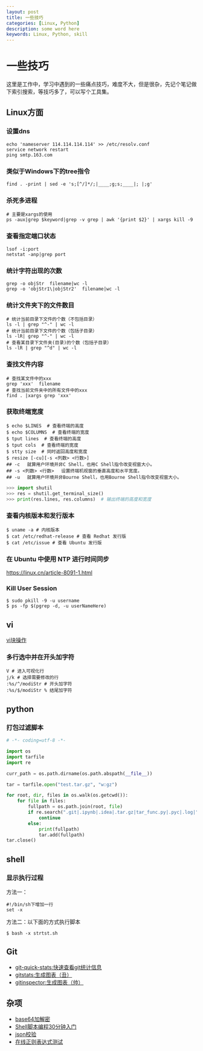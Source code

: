 ```yaml
---
layout: post
title: 一些技巧
categories: [Linux, Python]
description: some word here
keywords: Linux, Python, skill
---
```


# 一些技巧

这里是工作中，学习中遇到的一些痛点技巧，难度不大，但是很杂，先记个笔记做下索引搜索，等技巧多了，可以写个工具集。

## Linux方面

### 设置dns

```shell
echo 'nameserver 114.114.114.114' >> /etc/resolv.conf
service network restart
ping smtp.163.com
```

###  类似于Windows下的tree指令

```shell
find . -print | sed -e 's;[^/]*/;|____;g;s;____|; |;g'
```

### 杀死多进程

```shell
# 主要是xargs的使用
ps -aux|grep $keyword|grep -v grep | awk '{print $2}' | xargs kill -9
```

### 查看指定端口状态

```shell
lsof -i:port
netstat -anp|grep port
```

### 统计字符出现的次数

```shell
grep -o objStr  filename|wc -l
grep -o 'objStr1\|objStr2'  filename|wc -l
```

### 统计文件夹下的文件数目

```shell
# 统计当前目录下文件的个数（不包括目录）
ls -l | grep "^-" | wc -l
# 统计当前目录下文件的个数（包括子目录）
ls -lR| grep "^-" | wc -l
# 查看某目录下文件夹(目录)的个数（包括子目录）
ls -lR | grep "^d" | wc -l
```

### 查找文件内容

```shell
# 查找某文件中的xxx
grep 'xxx'  filename
# 查找当前文件夹中的所有文件中的xxx
find . |xargs grep 'xxx'
```

### 获取终端宽度

```shell
$ echo $LINES  # 查看终端的高度
$ echo $COLUMNS  # 查看终端的宽度
$ tput lines  # 查看终端的高度
$ tput cols  # 查看终端的宽度
$ stty size  # 同时返回高度和宽度
$ resize [-cu][-s <列数> <行数>]
## -c 　就算用户环境并非C Shell，也用C Shell指令改变视窗大小。
## -s <列数> <行数> 　设置终端机视窗的垂直高度和水平宽度。
## -u 　就算用户环境并非Bourne Shell，也用Bourne Shell指令改变视窗大小。
```

```python
>>> import shutil
>>> res = shutil.get_terminal_size()
>>> print(res.lines, res.columns)  # 输出终端的高度和宽度
```

### 查看内核版本和发行版本

```shell
$ uname -a # 内核版本
$ cat /etc/redhat-release # 查看 Redhat 发行版
$ cat /etc/issue # 查看 Ubuntu 发行版
```

### 在 Ubuntu 中使用 NTP 进行时间同步

https://linux.cn/article-8091-1.html

### Kill User Session

```shell
$ sudo pkill -9 -u username
$ ps -fp $(pgrep -d, -u userNameHere)
```

## vi
[vi块操作](https://blog.csdn.net/sinat_36053757/article/details/78183506)
### 多行选中并在开头加字符
```vi
V # 进入可视化行
j/k # 选择需要修改的行
:%s/^/modiStr # 开头加字符
:%s/$/modiStr % 结尾加字符
```

## python

### 打包过滤脚本
```python
# -*- coding=utf-8 -*-

import os
import tarfile
import re

curr_path = os.path.dirname(os.path.abspath(__file__))

tar = tarfile.open("test.tar.gz", "w:gz")

for root, dir, files in os.walk(os.getcwd()):
    for file in files:
        fullpath = os.path.join(root, file)
        if re.search(".git|.ipynb|.idea|.tar.gz|tar_func.py|.pyc|.log|", fullpath):
            continue
        else:
            print(fullpath)
            tar.add(fullpath)
tar.close()
```

## shell

### 显示执行过程

方法一：

```shell
#!/bin/sh下增加一行
set -x
```

方法二：以下面的方式执行脚本

```shell
$ bash -x strtst.sh 
```
## Git

- [git-quick-stats:快速查看git统计信息](https://github.com/arzzen/git-quick-stats#macos-homebrew)
- [gitstats:生成图表（丑）](https://github.com/hoxu/gitstats)
- [gitinspector:生成图表（帅）](https://github.com/ejwa/gitinspector)

## 杂项

- [base64加解密](https://www.bejson.com/enc/base64/)
- [Shell脚本编程30分钟入门](https://github.com/qinjx/30min_guides/blob/master/shell.md)
- [json校验](https://www.bejson.com/)
- [在线正则表达式测试](http://tool.oschina.net/regex)
